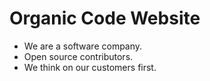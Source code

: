 Organic Code Website
===

* We are a software company.
* Open source contributors.
* We think on our customers first.
